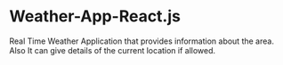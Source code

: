# Weather-App-React.js
Real Time Weather Application that provides information about the area. 
Also It can give details of the current location if allowed.

